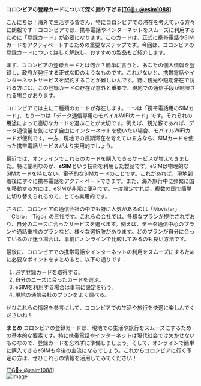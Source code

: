 **コロンビアの登録カードについて深く掘り下げる[[TG💪+ @esim1088](https://t.me/s/esim1088)]**

こんにちは！海外で生活する皆さん、特にコロンビアでの滞在を考えている方々に朗報です！コロンビアでは、携帯電話やインターネットをスムーズに利用するために「登録カード」が必要になります。このカードは、正式に携帯電話やSIMカードをアクティベートするための重要なステップです。今回は、コロンビアの登録カードについて詳しく解説し、おすすめの製品もご紹介します。

まず、コロンビアの登録カードとは何か？簡単に言うと、あなたの個人情報を登録し、政府が発行する正式なIDのようなものです。これがないと、携帯電話やインターネットサービスを契約することが難しいんです。特に観光や短期滞在で訪れる方には、この登録カードの存在が意外と重要で、現地での通信手段が制限される場合があります。

コロンビアでは主に二種類のカードが存在します。一つは「携帯電話用のSIMカード」、もう一つは「データ通信専用のモバイルWiFiカード」です。それぞれの用途によって適切なカードを選ぶことが大切です。例えば、観光客であれば、データ通信量を気にせず自由にインターネットを使いたい場合、モバイルWiFiカードが便利です。一方、現地での長期滞在を考えている方なら、SIMカードを使った携帯電話サービスがより実用的でしょう。

最近では、オンラインでこれらのカードを購入できるサービスが増えてきました。特に便利なのが、**eSIM**という技術を利用した製品です。eSIMは物理的なSIMカードを持たない、電子的なSIMカードのことです。これがあれば、現地到着後にすぐに携帯電話をアクティベートできます。また、海外旅行中に頻繁に国を移動する方には、eSIMが非常に便利です。一度設定すれば、複数の国で簡単に切り替えられるので、とても実用的です。

さらに、コロンビアの通信会社の中でも特に人気があるのは「Movistar」「Claro」「Tigo」の三社です。これらの会社では、多様なプランが提供されており、自分のニーズに合ったサービスを選べます。例えば、データ通信中心のプランや通話重視のプランなど、様々な選択肢があります。どのプランが自分に合っているのか迷う場合は、事前にオンラインで比較してみるのも良い方法です。

最後に、コロンビアでの携帯電話やインターネットの利用をスムーズにするために必要なポイントをまとめると、以下の通りです：
1. 必ず登録カードを取得する。
2. 自分のニーズに合ったカードを選ぶ。
3. eSIMを利用する場合は事前に設定を行う。
4. 現地の通信会社のプランをよく調べる。

ぜひこれらの情報を参考にして、コロンビアでの生活や旅行を快適に楽しんでくださいね！

**まとめ**
コロンビアの登録カードは、現地での生活や旅行をスムーズにするための基本的な要素です。特に携帯電話やインターネットは現代社会では欠かせないものなので、登録カードを忘れずに準備しましょう。そして、オンラインで簡単に購入できるeSIMも今後の主流になるでしょう。これからコロンビアに行く予定の方は、ぜひこれらの情報を活用してみてください！

[[TG💪+ @esim1088](https://t.me/s/esim1088)]  
![Image](https://i.postimg.cc/Y0z9fWf4/image.png)